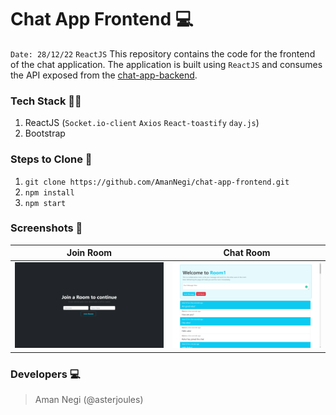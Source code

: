 # Chat App Frontend 💻

`Date: 28/12/22` `ReactJS`
This repository contains the code for the frontend of the chat application. The application is built using `ReactJS` and consumes the API exposed from the [chat-app-backend](https://www.github.com/amannegi/chat-app-backend).

### Tech Stack 👩‍💻

1. ReactJS (`Socket.io-client` `Axios` `React-toastify` `day.js`)
2. Bootstrap

### Steps to Clone 📝

1. `git clone https://github.com/AmanNegi/chat-app-frontend.git`
2. `npm install`
3. `npm start`

### Screenshots 📱

Join Room |Chat Room 
--- | ---
![](./screenshots/join_room.png) | ![](./screenshots/chat_room.png)

### Developers 💻

> Aman Negi (@asterjoules)
